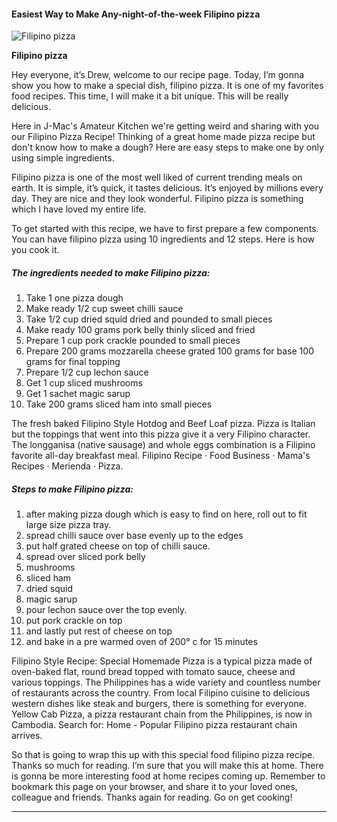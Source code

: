             

#### Easiest Way to Make Any-night-of-the-week Filipino pizza

![Filipino pizza](https://img-global.cpcdn.com/recipes/4824724399980544/751x532cq70/filipino-pizza-recipe-main-photo.jpg)

**Filipino pizza**

Hey everyone, it’s Drew, welcome to our recipe page. Today, I’m gonna show you how to make a special dish, filipino pizza. It is one of my favorites food recipes. This time, I will make it a bit unique. This will be really delicious.

Here in J-Mac's Amateur Kitchen we're getting weird and sharing with you our Filipino Pizza Recipe! Thinking of a great home made pizza recipe but don't know how to make a dough? Here are easy steps to make one by only using simple ingredients.

Filipino pizza is one of the most well liked of current trending meals on earth. It is simple, it’s quick, it tastes delicious. It’s enjoyed by millions every day. They are nice and they look wonderful. Filipino pizza is something which I have loved my entire life.

To get started with this recipe, we have to first prepare a few components. You can have filipino pizza using 10 ingredients and 12 steps. Here is how you cook it.

##### The ingredients needed to make Filipino pizza:

1.  Take 1 one pizza dough
2.  Make ready 1/2 cup sweet chilli sauce
3.  Take 1/2 cup dried squid dried and pounded to small pieces
4.  Make ready 100 grams pork belly thinly sliced and fried
5.  Prepare 1 cup pork crackle pounded to small pieces
6.  Prepare 200 grams mozzarella cheese grated 100 grams for base 100 grams for final topping
7.  Prepare 1/2 cup lechon sauce
8.  Get 1 cup sliced mushrooms
9.  Get 1 sachet magic sarup
10.  Take 200 grams sliced ham into small pieces

The fresh baked Filipino Style Hotdog and Beef Loaf pizza. Pizza is Italian but the toppings that went into this pizza give it a very Filipino character. The longganisa (native sausage) and whole eggs combination is a Filipino favorite all-day breakfast meal. Filipino Recipe · Food Business · Mama's Recipes · Merienda · Pizza.

##### Steps to make Filipino pizza:

1.  after making pizza dough which is easy to find on here, roll out to fit large size pizza tray.
2.  spread chilli sauce over base evenly up to the edges
3.  put half grated cheese on top of chilli sauce.
4.  spread over sliced pork belly
5.  mushrooms
6.  sliced ham
7.  dried squid
8.  magic sarup
9.  pour lechon sauce over the top evenly.
10.  put pork crackle on top
11.  and lastly put rest of cheese on top
12.  and bake in a pre warmed oven of 200° c for 15 minutes

Filipino Style Recipe: Special Homemade Pizza is a typical pizza made of oven-baked flat, round bread topped with tomato sauce, cheese and various toppings. The Philippines has a wide variety and countless number of restaurants across the country. From local Filipino cuisine to delicious western dishes like steak and burgers, there is something for everyone. Yellow Cab Pizza, a pizza restaurant chain from the Philippines, is now in Cambodia. Search for: Home - Popular Filipino pizza restaurant chain arrives.

So that is going to wrap this up with this special food filipino pizza recipe. Thanks so much for reading. I’m sure that you will make this at home. There is gonna be more interesting food at home recipes coming up. Remember to bookmark this page on your browser, and share it to your loved ones, colleague and friends. Thanks again for reading. Go on get cooking!

* * *